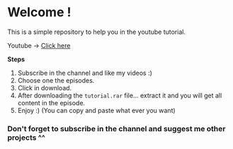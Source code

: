 # Welcome !
This is a simple repository to help you in the youtube tutorial.

Youtube -> [Click here](https://www.youtube.com/channel/UCQPOBr58By66abPGT1DdVlQ)

__Steps__
 1. Subscribe in the channel and like my videos :)
 2. Choose one the episodes.
 3. Click in download.
 4. After downloading the `tutorial.rar` file... extract it and you will get all content in the episode.
 5. Enjoy :) (You can copy and paste what ever you want)
 
 
### Don't forget to subscribe in the channel and suggest me other projects ^^
